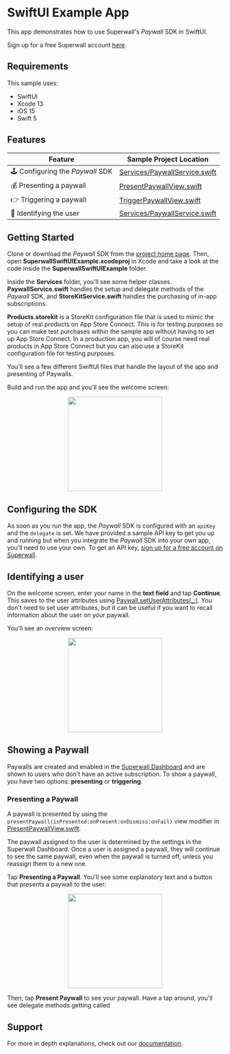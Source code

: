 # SwiftUI Example App

This app demonstrates how to use Superwall's *Paywall* SDK in SwiftUI. 

Sign up for a free Superwall account [here](https://superwall.com).


## Requirements

This sample uses:

- SwiftUI
- Xcode 13
- iOS 15
- Swift 5

## Features

| Feature                             | Sample Project Location                   |
| ----------------------------------- | ----------------------------------------- |
| 🕹 Configuring the *Paywall* SDK    | [Services/PaywallService.swift](SuperwallSwiftUIExample/SuperwallSwiftUIExample/Services/PaywallService.swift#L20) |
| 💰 Presenting a paywall             | [PresentPaywallView.swift](SuperwallSwiftUIExample/SuperwallSwiftUIExample/PresentPaywallView.swift#L35) |
| 👉 Triggering a paywall             | [TriggerPaywallView.swift](SuperwallSwiftUIExample/SuperwallSwiftUIExample/TriggerPaywallView.swift#L36) |
| 👥 Identifying the user             | [Services/PaywallService.swift](SuperwallSwiftUIExample/SuperwallSwiftUIExample/Services/PaywallService.swift#L31) |

## Getting Started

Clone or download the *Paywall* SDK from the [project home page](https://github.com/superwall-me/paywall-ios). Then, open **SuperwallSwiftUIExample.xcodeproj** in Xcode and take a look at the code inside the **SuperwallSwiftUIExample** folder.

Inside the **Services** folder, you'll see some helper classes. **PaywallService.swift** handles the setup and delegate methods of the *Paywall* SDK, and **StoreKitService.swift** handles the purchasing of in-app subscriptions.

**Products.storekit** is a StoreKit configuration file that is used to mimic the setup of real products on App Store Connect. This is for testing purposes so you can make test purchases within the sample app without having to set up App Store Connect. In a production app, you will of course need real products in App Store Connect but you can also use a StoreKit configuration file for testing purposes.

You'll see a few different SwiftUI files that handle the layout of the app and presenting of Paywalls.

Build and run the app and you'll see the welcome screen:

<img src="https://i.imgur.com/jKkBBNW.png" style="display:block; margin-left:auto; margin-right:auto;" width="220px" />

## Configuring the SDK

As soon as you run the app, the *Paywall* SDK is configured with an `apiKey` and the `delegate` is set. We have provided a sample API key to get you up and running but when you integrate the *Paywall* SDK into your own app, you'll need to use your own. To get an API key, [sign up for a free account on Superwall](https://superwall.com).

## Identifying a user

On the welcome screen, enter your name in the **text field** and tap **Continue**. This saves to the user attributes using   [Paywall.setUserAttributes(_:)](SuperwallSwiftUIExample/SuperwallSwiftUIExample/Services/PaywallService.swift#L31). You don't need to set user attributes, but it can be useful if you want to recall information about the user on your paywall.

You'll see an overview screen:

<img src="https://i.imgur.com/4maP9Fh.png" style="display:block; margin-left:auto; margin-right:auto;" width="220px" />

## Showing a Paywall

Paywalls are created and enabled in the [Superwall Dashboard](https://superwall.com/dashboard) and are shown to users who don't have an active subscription. To show a paywall, you have two options: **presenting** or **triggering**.

### Presenting a Paywall 

A paywall is presented by using the `presentPaywall(isPresented:onPresent:onDismiss:onFail)` view modifier in [PresentPaywallView.swift](SuperwallSwiftUIExample/SuperwallSwiftUIExample/PresentPaywallView.swift#L36). 

The paywall assigned to the user is determined by the settings in the Superwall Dashboard. Once a user is assigned a paywall, they will continue to see the same paywall, even when the paywall is turned off, unless you reassign them to a new one.

Tap **Presenting a Paywall**. You'll see some explanatory text and a button that presents a paywall to the user:

<img src="https://i.imgur.com/pRBHy0R.png" style="display:block; margin-left:auto; margin-right:auto;" width="220px" />

Then, tap **Present Paywall** to see your paywall. Have a tap around, you'll see delegate methods getting called

## Support

For more in depth explanations, check out our [documentation](https://docs.superwall.com).

